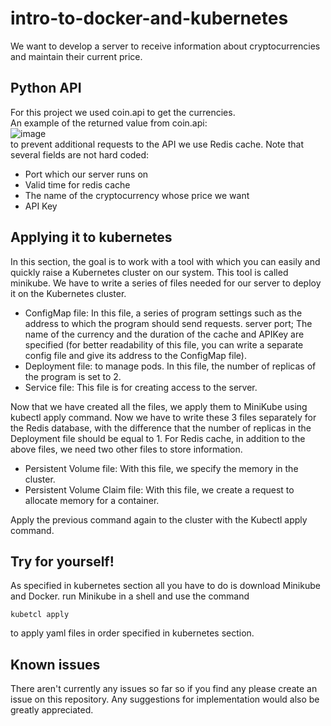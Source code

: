 # intro-to-docker-and-kubernetes
We want to develop a server to receive information about cryptocurrencies and maintain their current price.

## Python API
For this project we used coin.api to get the currencies. <br>
An example of the returned value from coin.api: <br>
![image](https://user-images.githubusercontent.com/117355603/216378263-6f3380cf-89c6-4dc9-b6b6-7e41f9e19f9f.png)
<br> to prevent additional requests to the API we use Redis cache.
Note that several fields are not hard coded:
- Port which our server runs on
- Valid time for redis cache
- The name of the cryptocurrency whose price we want
- API Key

## Applying it to kubernetes
In this section, the goal is to work with a tool with which you can easily and quickly raise a Kubernetes cluster on our system. This tool is called minikube. We have to write a series of files needed for our server to deploy it on the Kubernetes cluster.

- ConfigMap file: In this file, a series of program settings such as the address to which the program should send requests. server port; The name of the currency and the duration of the cache and APIKey are specified (for better readability of this file, you can write a separate config file and give its address to the ConfigMap file).
- Deployment file: to manage pods. In this file, the number of replicas of the program is set to 2.
- Service file: This file is for creating access to the server. <br>

Now that we have created all the files, we apply them to MiniKube using kubectl apply command.
Now we have to write these 3 files separately for the Redis database, with the difference that the number of replicas in the Deployment file should be equal to 1. For Redis cache, in addition to the above files, we need two other files to store information.

- Persistent Volume file: With this file, we specify the memory in the cluster.
- Persistent Volume Claim file: With this file, we create a request to allocate memory for a container. <br>

Apply the previous command again to the cluster with the Kubectl apply command.

## Try for yourself!
As specified in kubernetes section all you have to do is download Minikube and Docker. run Minikube in a shell and use the command

```
kubetcl apply
```
to apply yaml files in order specified in kubernetes section.

## Known issues
There aren't currently any issues so far so if you find any please create an issue on this repository. Any suggestions for implementation would also be greatly appreciated.
